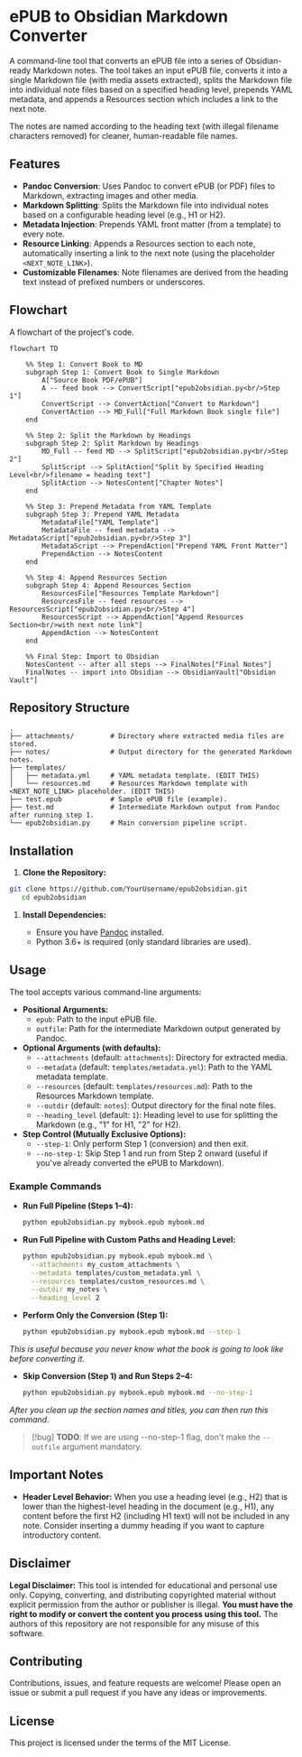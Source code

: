 # ePUB to Obsidian Markdown Converter

A command-line tool that converts an ePUB file into a series of Obsidian-ready Markdown notes. The tool takes an input ePUB file, converts it into a single Markdown file (with media assets extracted), splits the Markdown file into individual note files based on a specified heading level, prepends YAML metadata, and appends a Resources section which includes a link to the next note. 

The notes are named according to the heading text (with illegal filename characters removed) for cleaner, human-readable file names.

## Features

- **Pandoc Conversion**: Uses Pandoc to convert ePUB (or PDF) files to Markdown, extracting images and other media.
- **Markdown Splitting**: Splits the Markdown file into individual notes based on a configurable heading level (e.g., H1 or H2).
- **Metadata Injection**: Prepends YAML front matter (from a template) to every note.
- **Resource Linking**: Appends a Resources section to each note, automatically inserting a link to the next note (using the placeholder `<NEXT_NOTE_LINK>`).
- **Customizable Filenames**: Note filenames are derived from the heading text instead of prefixed numbers or underscores.

## Flowchart

A flowchart of the project's code. 

```mermaid
flowchart TD

    %% Step 1: Convert Book to MD
    subgraph Step 1: Convert Book to Single Markdown
        A["Source Book PDF/ePUB"]
        A -- feed book --> ConvertScript["epub2obsidian.py<br/>Step 1"]
        ConvertScript --> ConvertAction["Convert to Markdown"]
        ConvertAction --> MD_Full["Full Markdown Book single file"]
    end

    %% Step 2: Split the Markdown by Headings
    subgraph Step 2: Split Markdown by Headings
        MD_Full -- feed MD --> SplitScript["epub2obsidian.py<br/>Step 2"]
        SplitScript --> SplitAction["Split by Specified Heading Level<br/>filename = heading text"]
        SplitAction --> NotesContent["Chapter Notes"]
    end

    %% Step 3: Prepend Metadata from YAML Template
    subgraph Step 3: Prepend YAML Metadata
        MetadataFile["YAML Template"]
        MetadataFile -- feed metadata --> MetadataScript["epub2obsidian.py<br/>Step 3"]
        MetadataScript --> PrependAction["Prepend YAML Front Matter"]
        PrependAction --> NotesContent
    end

    %% Step 4: Append Resources Section
    subgraph Step 4: Append Resources Section
        ResourcesFile["Resources Template Markdown"]
        ResourcesFile -- feed resources --> ResourcesScript["epub2obsidian.py<br/>Step 4"]
        ResourcesScript --> AppendAction["Append Resources Section<br/>with next note link"]
        AppendAction --> NotesContent
    end

    %% Final Step: Import to Obsidian
    NotesContent -- after all steps --> FinalNotes["Final Notes"]
    FinalNotes -- import into Obsidian --> ObsidianVault["Obsidian Vault"]
```

## Repository Structure

```textfile
.
├── attachments/         # Directory where extracted media files are stored.
├── notes/               # Output directory for the generated Markdown notes.
├── templates/
│   ├── metadata.yml     # YAML metadata template. (EDIT THIS)
│   └── resources.md     # Resources Markdown template with <NEXT_NOTE_LINK> placeholder. (EDIT THIS)
├── test.epub            # Sample ePUB file (example).
├── test.md              # Intermediate Markdown output from Pandoc after running step 1.
└── epub2obsidian.py     # Main conversion pipeline script.
```

## Installation

1. **Clone the Repository:**

```bash
git clone https://github.com/YourUsername/epub2obsidian.git
   cd epub2obsidian
```

1. **Install Dependencies:**

    - Ensure you have [Pandoc](https://pandoc.org/installing.html) installed.
    - Python 3.6+ is required (only standard libraries are used).

## Usage

The tool accepts various command-line arguments:

- **Positional Arguments:**
    - `epub`: Path to the input ePUB file.
    - `outfile`: Path for the intermediate Markdown output generated by Pandoc.
- **Optional Arguments (with defaults):**
    - `--attachments` (default: `attachments`): Directory for extracted media.
    - `--metadata` (default: `templates/metadata.yml`): Path to the YAML metadata template.
    - `--resources` (default: `templates/resources.md`): Path to the Resources Markdown template.
    - `--outdir` (default: `notes`): Output directory for the final note files.
    - `--heading_level` (default: `1`): Heading level to use for splitting the Markdown (e.g., "1" for H1, "2" for H2).
- **Step Control (Mutually Exclusive Options):**
    - `--step-1`: Only perform Step 1 (conversion) and then exit.
    - `--no-step-1`: Skip Step 1 and run from Step 2 onward (useful if you've already converted the ePUB to Markdown).

### Example Commands

- **Run Full Pipeline (Steps 1–4):**

    ```bash
    python epub2obsidian.py mybook.epub mybook.md
    ```

- **Run Full Pipeline with Custom Paths and Heading Level:**

    ```bash
    python epub2obsidian.py mybook.epub mybook.md \
      --attachments my_custom_attachments \
      --metadata templates/custom_metadata.yml \
      --resources templates/custom_resources.md \
      --outdir my_notes \
      --heading_level 2
    ```

- **Perform Only the Conversion (Step 1):**

    ```bash
    python epub2obsidian.py mybook.epub mybook.md --step-1
    ```

*This is useful because you never know what the book is going to look like before converting it.*

- **Skip Conversion (Step 1) and Run Steps 2–4:**

    ```bash
    python epub2obsidian.py mybook.epub mybook.md --no-step-1
    ```

*After you clean up the section names and titles, you can then run this command.*

> [!bug]
> **TODO**: If we are using --no-step-1 flag, don't make the `--outfile` argument mandatory.

## Important Notes

- **Header Level Behavior:**
    When you use a heading level (e.g., H2) that is lower than the highest-level heading in the document (e.g., H1), any content before the first H2 (including H1 text) will not be included in any note. Consider inserting a dummy heading if you want to capture introductory content.

## Disclaimer

**Legal Disclaimer:**
This tool is intended for educational and personal use only. Copying, converting, and distributing copyrighted material without explicit permission from the author or publisher is illegal. **You must have the right to modify or convert the content you process using this tool.** The authors of this repository are not responsible for any misuse of this software.

## Contributing

Contributions, issues, and feature requests are welcome! Please open an issue or submit a pull request if you have any ideas or improvements.

## License

This project is licensed under the terms of the MIT License.
